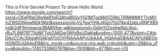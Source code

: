 This is First-Servlet Project To show Hello World
https://www.google.com/search?vsrid=CKaP8aC8w8aR1gEQAhgBIiQyYjQ1MTgzMi01ZjRkLTRlMWMtYTIyMi1mZWQ0NjgwNDk1MzI&gsessionid=Vz7pwYHAJ4Qn7Gd74p42sbLvRNFXB5nslkl2dF9mmwcia3BABVhw-w&lsessionid=GdImYiZqsjheNxLlAoi-rRu7L8M7977Xd9FTybZA6Dw1WfoBsUDaKg&vsdim=1000,477&vsint=CAIqDAoCCAcSAggKGAEgATojChYNAAAAPxUAAAA_HQAAgD8lAACAPzABEOgHGN0DJQAAgD8&lns_mode=un&source=lns.web.cntpubb&udm=26&lns_vfs=e&qsubts=1740733980787&biw=1000&bih=477&hl=en-US
